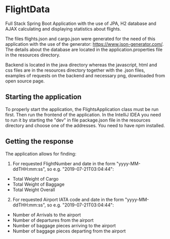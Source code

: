 # FlightData
Full Stack Spring Boot Application with the use of JPA, H2 database and AJAX calculating and displaying statistics about flights. 

The files flights.json and cargo.json were generated for the need of this application with the use of the generator: https://www.json-generator.com/. The details about the database are located in the application.properties file in the resources directory.

Backend is located in the java directory whereas the javascript, html and css files are in the resources directory together with the .json files, examples of requests on the backend and necessary png, downloaded from open source page.

## Starting the application 
To properly start the application, the FlightsApplication class must be run first.
Then run the frontend of the application. In the IntelliJ IDEA you need to run it by starting the "dev" in file package.json file in the resources directory and choose one of the addresses. You need to have npm installed.

## Getting the response
The application allows for finding:

1. For requested FlightNumber and date in the form "yyyy-MM-ddTHH:mm:ss", so e.g. "2019-07-21T03:04:44":
  * Total Weight of Cargo
  * Total Weight of Baggage
  * Total Weight Overall
2. For requested Airport IATA code and date in the form "yyyy-MM-ddTHH:mm:ss", so e.g. "2019-07-21T03:04:44":
  * Number of Arrivals to the airport
  * Number of departures from the airport
  * Number of baggage pieces arriving to the airport
  * Number of baggage pieces departing from the airport
